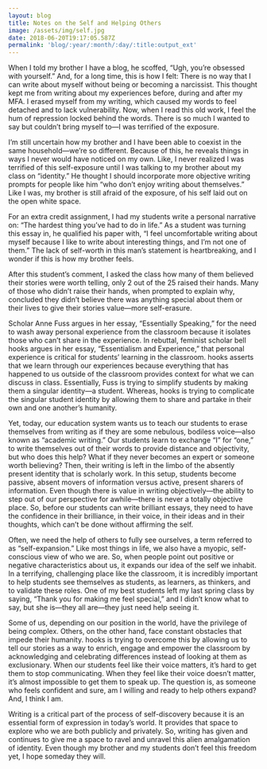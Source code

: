 ```yaml
---
layout: blog
title: Notes on the Self and Helping Others
image: /assets/img/self.jpg
date: 2018-06-20T19:17:05.587Z
permalink: 'blog/:year/:month/:day/:title:output_ext'
---
```

When I told my brother I have a blog, he scoffed, “Ugh, you’re obsessed with yourself.” And, for a long time, this is how I felt: There is no way that I can write about myself without being or becoming a narcissist. This thought kept me from writing about my experiences before, during and after my MFA. I erased myself from my writing, which caused my words to feel detached and to lack vulnerability. Now, when I read this old work, I feel the hum of repression locked behind the words. There is so much I wanted to say but couldn’t bring myself to—I was terrified of the exposure. 

I’m still uncertain how my brother and I have been able to coexist in the same household—we’re so different. Because of this, he reveals things in ways I never would have noticed on my own. Like, I never realized I was terrified of this self-exposure until I was talking to my brother about my class on “identity.” He thought I should incorporate more objective writing prompts for people like him “who don’t enjoy writing about themselves.” Like I was, my brother is still afraid of the exposure, of his self laid out on the open white space. 

For an extra credit assignment, I had my students write a personal narrative on: “The hardest thing you’ve had to do in life.” As a student was turning this essay in, he qualified his paper with, “I feel uncomfortable writing about myself because I like to write about interesting things, and I’m not one of them.” The lack of self-worth in this man’s statement is heartbreaking, and I wonder if this is how my brother feels.

After this student’s comment, I asked the class how many of them believed their stories were worth telling, only 2 out of the 25 raised their hands. Many of those who didn’t raise their hands, when prompted to explain why, concluded they didn’t believe there was anything special about them or their lives to give their stories value—more self-erasure.

Scholar Anne Fuss argues in her essay, “Essentially Speaking,” for the need to wash away personal experience from the classroom because it isolates those who can’t share in the experience. In rebuttal, feminist scholar bell hooks argues in her essay, “Essentialism and Experience,” that personal experience is critical for students’ learning in the classroom. hooks asserts that we learn through our experiences because everything that has happened to us outside of the classroom provides context for what we can discuss in class. Essentially, Fuss is trying to simplify students by making them a singular identity—a student. Whereas, hooks is trying to complicate the singular student identity by allowing them to share and partake in their own and one another’s humanity. 

Yet, today, our education system wants us to teach our students to erase themselves from writing as if they are some nebulous, bodiless voice—also known as “academic writing.” Our students learn to exchange “I” for “one,” to write themselves out of their words to provide distance and objectivity, but who does this help? What if they never becomes an expert or someone worth believing? Then, their writing is left in the limbo of the absently present identity that is scholarly work. In this setup, students become passive, absent movers of information versus active, present sharers of information. Even though there is value in writing objectively—the ability to step out of our perspective for awhile—there is never a totally objective place. So, before our students can write brilliant essays, they need to have the confidence in their brilliance, in their voice, in their ideas and in their thoughts, which can’t be done without affirming the self.

Often, we need the help of others to fully see ourselves, a term referred to as “self-expansion.” Like most things in life, we also have a myopic, self-conscious view of who we are. So, when people point out positive or negative characteristics about us, it expands our idea of the self we inhabit. In a terrifying, challenging place like the classroom, it is incredibly important to help students see themselves as students, as learners, as thinkers, and to validate these roles. One of my best students left my last spring class by saying, “Thank you for making me feel special,” and I didn’t know what to say, but she is—they all are—they just need help seeing it.

Some of us, depending on our position in the world, have the privilege of being complex. Others, on the other hand, face constant obstacles that impede their humanity. hooks is trying to overcome this by allowing us to tell our stories as a way to enrich, engage and empower the classroom by acknowledging and celebrating differences instead of looking at them as exclusionary. When our students feel like their voice matters, it’s hard to get them to stop communicating. When they feel like their voice doesn’t matter, it’s almost impossible to get them to speak up. The question is, as someone who feels confident and sure, am I willing and ready to help others expand? And, I think I am.

Writing is a critical part of the process of self-discovery because it is an essential form of expression in today’s world. It provides that space to explore who we are both publicly and privately. So, writing has given and continues to give me a space to ravel and unravel this alien amalgamation of identity. Even though my brother and my students don’t feel this freedom yet, I hope someday they will.
